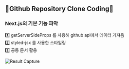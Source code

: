 ## 🔆Github Repository Clone Coding🔆

### Next.js의 기본 기능 파악
   
1️⃣ getServerSideProps 를 사용해 github api에서 데이터 가져옴    
2️⃣ styled-jsx 를 사용한 스타일링    
3️⃣ 공통 문서 활용    


![Result Capture](https://user-images.githubusercontent.com/64250932/153743164-c0304603-da86-4421-8283-c6e7d4778903.png)

